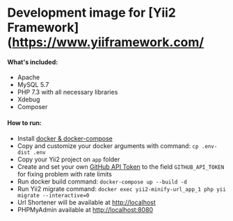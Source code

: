 # Development image for [Yii2 Framework](https://www.yiiframework.com/

#### What's included: 
* Apache
* MySQL 5.7
* PHP 7.3 with all necessary libraries
* Xdebug
* Composer

#### How to run:
* Install [docker & docker-compose](https://www.docker.com/)
* Copy and customize your docker arguments with command: `cp .env-dist .env`
* Copy your Yii2 project on `app` folder
* Create and set your own [GitHub API Token](https://github.com/settings/tokens) to the field `GITHUB_API_TOKEN` for fixing problem with rate limits
* Run docker build command: `docker-compose up --build -d`
* Run Yii2 migrate command: `docker exec yii2-minify-url_app_1 php yii migrate --interactive=0`
* Url Shortener will be available at [http://localhost](http://localhost)
* PHPMyAdmin available at [http://localhost:8080](http://localhost:8080)
